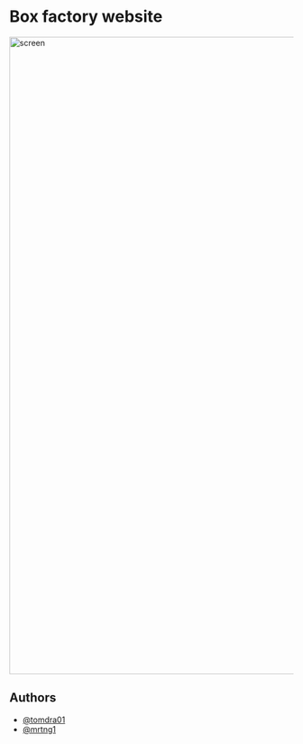 # Box factory website

<img width="1128" alt="screen" src="https://github.com/tomdra01/BoxFactory/assets/114875545/5982f654-b390-4c95-a1fc-7e5f874632c7">

## Authors

- [@tomdra01](https://github.com/tomdra01)
- [@mrtng1](https://github.com/mrtng1)


